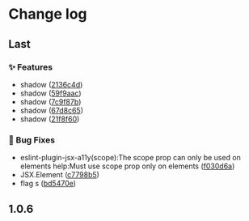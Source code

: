 # Change log

## Last

### ✨ Features

- shadow ([2136c4d](https://github.com/monako97/n-code-live/commit/2136c4d38ca2e9f640358138dd8ba085b56efc1a))
- shadow ([59f9aac](https://github.com/monako97/n-code-live/commit/59f9aac0c74977fa64b711e1c345dcdfd97833cd))
- shadow ([7c9f87b](https://github.com/monako97/n-code-live/commit/7c9f87bb2a4f4214a8f21053c1ad118e65711b3f))
- shadow ([67d8c65](https://github.com/monako97/n-code-live/commit/67d8c655aedc6f2186ff750ffaf88e1e3ff58902))
- shadow ([21f8f60](https://github.com/monako97/n-code-live/commit/21f8f600b5b314c850769dfca127c75c2d1e9901))

### 🐛 Bug Fixes

- eslint-plugin-jsx-a11y(scope):The scope prop can only be used on <th> elements help:Must use scope prop only on <th> elements ([f030d6a](https://github.com/monako97/n-code-live/commit/f030d6a657b357be41da5948bc4d4f9f99237aaf))
- JSX.Element ([c7798b5](https://github.com/monako97/n-code-live/commit/c7798b5f3a9bcc3d0042f0d373420b6a5996b6e9))
- flag s ([bd5470e](https://github.com/monako97/n-code-live/commit/bd5470e74ce0c3e5de1e038d86be3cd165ac67e4))

## 1.0.6